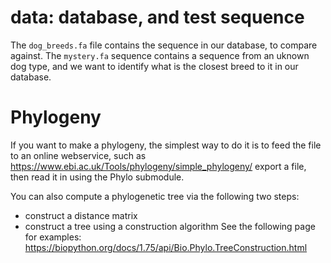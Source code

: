 # data: database, and test sequence

The `dog_breeds.fa` file contains the sequence in our database, to compare against.
The `mystery.fa` sequence contains a sequence from an uknown dog type, and we want to identify what is the closest breed to it in our database.


# Phylogeny

If you want to make a phylogeny, the simplest way to do it is to feed the file to an online webservice, such as https://www.ebi.ac.uk/Tools/phylogeny/simple_phylogeny/
export a file, then read it in using the Phylo submodule.

You can also compute a phylogenetic tree via the following two steps:
- construct a distance matrix
- construct a tree using a construction algorithm
See the following page for examples: https://biopython.org/docs/1.75/api/Bio.Phylo.TreeConstruction.html

